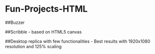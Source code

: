 # Fun-Projects-HTML

##Buzzer

##Scribble - based on HTML5 canvas

##Desktop replica with few functionalities - Best results with 1920x1080 resolution and 125% scaling
